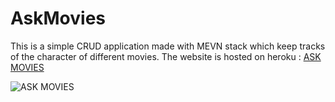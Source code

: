 # AskMovies
This is a simple CRUD application made with MEVN stack which keep tracks of the character of different movies.
The website is hosted on heroku : [ASK MOVIES](https://ask-movies.herokuapp.com/)

![ASK MOVIES](https://i.imgur.com/dzxfe1F.jpg "Ask Movies")

